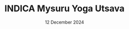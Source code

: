 ---
title: INDICA Mysuru Yoga Utsava
date: 12 December 2024
link: https://mysuruyogautsava.com/
description: Join and celebrate the timeless spirit of Yoga!
---